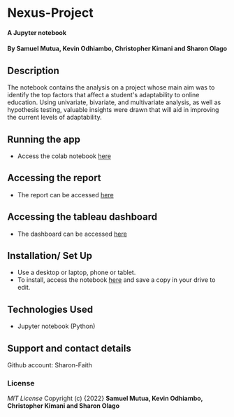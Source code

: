 # Nexus-Project
#### A Jupyter notebook
#### By Samuel Mutua, Kevin Odhiambo, Christopher Kimani and Sharon Olago
## Description
The notebook contains the analysis on a project whose main aim was to identify the top factors that affect a student's adaptability to online education. Using univariate, bivariate, and multivariate analysis, as well as hypothesis testing, valuable insights were drawn that will aid in improving the current levels of adaptability.

## Running the app
*  Access the colab notebook [here](https://colab.research.google.com/drive/1mqRVdHDIjNAXAjFsWexhwQoGEyc_Ha7T?usp=sharing)

## Accessing the report
*  The report can be accessed [here](https://docs.google.com/document/d/1BKmmmOcZPJRYTXlIepPUW-d27mURAVEQhj4TkBNMmxw/edit?usp=sharing)

## Accessing the tableau dashboard
*  The dashboard can be accessed [here]()

## Installation/ Set Up
* Use a desktop or laptop, phone or tablet.
* To install, access the notebook [here](https://colab.research.google.com/drive/1mqRVdHDIjNAXAjFsWexhwQoGEyc_Ha7T?usp=sharing) and save a copy in your drive to edit.


## Technologies Used
* Jupyter notebook (Python)


## Support and contact details
Github account: Sharon-Faith

### License
*MIT License*
Copyright (c) {2022} **Samuel Mutua, Kevin Odhiambo, Christopher Kimani and Sharon Olago**
